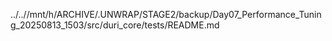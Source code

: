 ../..//mnt/h/ARCHIVE/.UNWRAP/STAGE2/backup/Day07_Performance_Tuning_20250813_1503/src/duri_core/tests/README.md